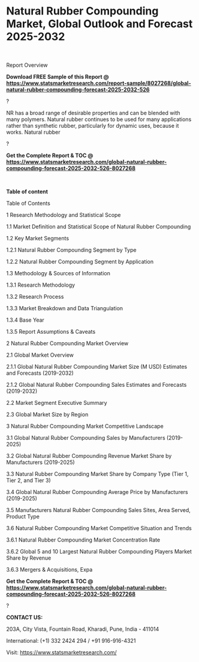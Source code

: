 <h1>Natural Rubber Compounding Market, Global Outlook and Forecast 2025-2032</h1><br/><p>Report Overview</p>
 
 
 
 <div><b>Download FREE Sample of this Report @ <a href="https://www.statsmarketresearch.com/download-free-sample/8027268/global-natural-rubber-compounding-forecast-2025-2032-526">https://www.statsmarketresearch.com/report-sample/8027268/global-natural-rubber-compounding-forecast-2025-2032-526</a></b></div>
 
 
 
 <p>? </p>
 
 
 
 <p>NR has a broad range of desirable properties and can be blended with many polymers. Natural rubber continues to be used for many applications rather than synthetic rubber, particularly for dynamic uses, because it works. Natural rubber</p>
 
 
 
 <p>? </p>
 
 
 
 <div><b>Get the Complete Report & TOC @ <a href="https://www.statsmarketresearch.com/global-natural-rubber-compounding-forecast-2025-2032-526-8027268">https://www.statsmarketresearch.com/global-natural-rubber-compounding-forecast-2025-2032-526-8027268</a></b></div>
 
 
 
 <p><br />
 
 <b>Table of content</b></p>
 
 
 
 <p>Table of Contents<br />
 
 1 Research Methodology and Statistical Scope<br />
 
 1.1 Market Definition and Statistical Scope of Natural Rubber Compounding<br />
 
 1.2 Key Market Segments<br />
 
 1.2.1 Natural Rubber Compounding Segment by Type<br />
 
 1.2.2 Natural Rubber Compounding Segment by Application<br />
 
 1.3 Methodology & Sources of Information<br />
 
 1.3.1 Research Methodology<br />
 
 1.3.2 Research Process<br />
 
 1.3.3 Market Breakdown and Data Triangulation<br />
 
 1.3.4 Base Year<br />
 
 1.3.5 Report Assumptions & Caveats<br />
 
 2 Natural Rubber Compounding Market Overview<br />
 
 2.1 Global Market Overview<br />
 
 2.1.1 Global Natural Rubber Compounding Market Size (M USD) Estimates and Forecasts (2019-2032)<br />
 
 2.1.2 Global Natural Rubber Compounding Sales Estimates and Forecasts (2019-2032)<br />
 
 2.2 Market Segment Executive Summary<br />
 
 2.3 Global Market Size by Region<br />
 
 3 Natural Rubber Compounding Market Competitive Landscape<br />
 
 3.1 Global Natural Rubber Compounding Sales by Manufacturers (2019-2025)<br />
 
 3.2 Global Natural Rubber Compounding Revenue Market Share by Manufacturers (2019-2025)<br />
 
 3.3 Natural Rubber Compounding Market Share by Company Type (Tier 1, Tier 2, and Tier 3)<br />
 
 3.4 Global Natural Rubber Compounding Average Price by Manufacturers (2019-2025)<br />
 
 3.5 Manufacturers Natural Rubber Compounding Sales Sites, Area Served, Product Type<br />
 
 3.6 Natural Rubber Compounding Market Competitive Situation and Trends<br />
 
 3.6.1 Natural Rubber Compounding Market Concentration Rate<br />
 
 3.6.2 Global 5 and 10 Largest Natural Rubber Compounding Players Market Share by Revenue<br />
 
 3.6.3 Mergers & Acquisitions, Expa</p>
 
 
 
 <div><b>Get the Complete Report & TOC @ <a href="https://www.statsmarketresearch.com/global-natural-rubber-compounding-forecast-2025-2032-526-8027268">https://www.statsmarketresearch.com/global-natural-rubber-compounding-forecast-2025-2032-526-8027268</a></b></div>
 
 
 
 <p>? </p>
 
 
 
 <p><b>CONTACT US:</b><br />
 
 203A, City Vista, Fountain Road, Kharadi, Pune, India - 411014<br />
 
 International: (+1) 332 2424 294 / +91 916-916-4321<br />
 
 Visit: <a href="https://www.statsmarketresearch.com/">https://www.statsmarketresearch.com/</a></p>